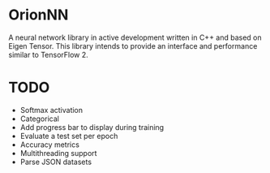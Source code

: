 # OrionNN
A neural network library in active development written in C++ and based on Eigen Tensor.
This library intends to provide an interface and performance similar to TensorFlow 2.



# TODO
- Softmax activation
- Categorical 
- Add progress bar to display during training
- Evaluate a test set per epoch
- Accuracy metrics
- Multithreading support
- Parse JSON datasets